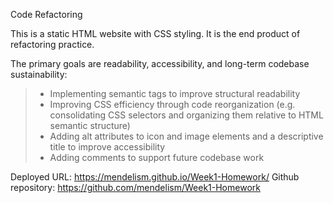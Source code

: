 Code Refactoring

This is a static HTML website with CSS styling.
It is the end product of refactoring practice.

The primary goals are readability, accessibility, and long-term codebase sustainability:
>* Implementing semantic tags to improve structural readability
>* Improving CSS efficiency through code reorganization (e.g. consolidating CSS selectors and organizing them relative to HTML semantic structure)
>* Adding alt attributes to icon and image elements and a descriptive title to improve accessibility
>* Adding comments to support future codebase work

Deployed URL: https://mendelism.github.io/Week1-Homework/
Github repository: https://github.com/mendelism/Week1-Homework